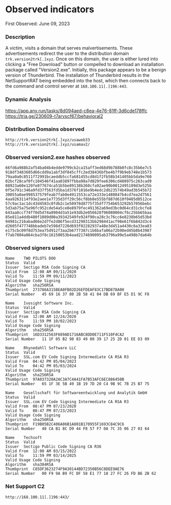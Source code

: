 # Observed indicators

First Observed: June 09, 2023

### Description

A victim, visits a domain that serves malvertisements. These advertisements redirect the user to the distribution domain `trk.version2trk[.]xyz`. Once on this domain, the user is either lured into clicking a "Free Download" button or compelled to download an installation package called "Version2.exe". Initially, this package appears to be a benign version of Thunderbird. The installation of Thunderbird results in the NetSupportRAT being embedded into the host, which then connects back to the command and control server at `168.100.11[.]196:443`.

### Dynamic Analysis

https://app.any.run/tasks/8d094aed-c8ea-4e76-81ff-3d6cde178ffc  
https://tria.ge/230609-t7arvscf67/behavioral2  

### Distribution Domains observed

```
http://trk.version2trk[.]xyz/usaweb33
http://trk.version2trk[.]xyz/usamav2/
```

### Observed version2.exe hashes observed

```
66fd6a988b2af54ba04b4edde9799cb2ca15aff3ed68d9b788b0fc8c35b6e7c5
918df3483605d66cdd9a1abf3df845cffc2ed38436bfbe4b7f9b9eb748e1b573
79aa0a0c8511f72991bcaeddb5ccfa681455cd8d1f2fb58b341405bb5da9e760
02bcf28caf0fc104546f41aa03897fbba98a7d029fee6306cd480975c263cad9
08923a60e120fe077674ca51b5be89138b260cfa92ae90b0012495109d3e525b
0f5e791c346a9fd37f563fd5ba1d376f1016e9b4edc2db23574b49ad3b545b72
30055a0ae998537579feab7fab0e4911553ca72e333e1480847b4cd7ea2d7561
4aa9263114f93e2aee1e7735d3ff29c56cf8bb8e555bf887d610f0485d0512ce
57c9ac1ac1dc43d4583c0fdb2c1e50978d8775f35df7754b653292b57056bebc
5d3ab75a75e96fc952cde54a5ce0e8979fec491362a69ed3bc0d64cd31cbcfe8
643aa8ccf74ff0d5d74a8904d3a51e93db2e056628f96080004cf6c25bb65baa
85e811a4ddb480f1089d00a39342549fe924f90ca28c3c76cc6e8238b65d53bd
94981c216abad66e2d7fe2d86f5ecd31298313bb298441acf98e61f6b842d3c4
d2605f477748bbadeb7e598d7220d693f02282937a48e3d451a4430c6a33ea83
e175cbc09f8d753ea75d912f3aa2b6777387c1b6bafa06a72b98ed45b8b43987
f7ab7804a864cba3f8c16150053b4aad2174690095ab3796a99e5a498b7da64b
```

### Observed signers used

```
Name	TWO PILOTS DOO
Status	Valid
Issuer	Sectigo RSA Code Signing CA
Valid From	12:00 AM 09/11/2020
Valid To	11:59 PM 09/11/2023
Valid Usage	Code Signing
Algorithm	sha256RSA
Thumbprint	273786A315BEA0FB02D26EFDEAF83C17BD878A00
Serial Number	45 69 16 37 80 2B 58 41 04 DB 69 BF E5 D1 9C F8

Name	Ivosight Software Inc.
Status	Valid
Issuer	Sectigo RSA Code Signing CA
Valid From	12:00 AM 12/24/2020
Valid To	11:59 PM 10/02/2023
Valid Usage	Code Signing
Algorithm	sha256RSA
Thumbprint	16D3312563F689AD1716ABC8DD0E711F510F4CA2
Serial Number	11 1F 05 B2 98 83 49 80 39 17 25 2D 01 EE D3 09

Name	Rhynedahll Software LLC
Status	Valid
Issuer	SSL.com EV Code Signing Intermediate CA RSA R3
Valid From	04:42 PM 05/04/2023
Valid To	04:42 PM 05/03/2024
Valid Usage	Code Signing
Algorithm	sha256RSA
Thumbprint	97A037320A2AC3A7C4A41FA7B53AFC6EC886450B
Serial Number	65 1F 3E 5B 49 1B 19 7D 20 C4 9B 9C 7B 25 B7 75

Name	Gesellschaft für Softwareentwicklung und Analytik GmbH
Status	Valid
Issuer	SSL.com EV Code Signing Intermediate CA RSA R3
Valid From	08:47 PM 07/23/2020
Valid To	08:47 PM 07/23/2023
Valid Usage	Code Signing
Algorithm	sha256RSA
Thumbprint	F19B05B2C406A06B1A801B170955F1693C84C9C6
Serial Number	48 CA B1 8C D9 44 F8 57 F7 0A 7C 35 06 27 03 64

Name	Techsoft
Status	Valid
Issuer	Sectigo Public Code Signing CA R36
Valid From	12:00 AM 03/15/2022
Valid To	11:59 PM 03/14/2025
Valid Usage	Code Signing
Algorithm	sha384RSA
Thumbprint	C85DF3623274F9A30144BD72350B56C8DEE9AE76
Serial Number	00 F9 9A B9 FC DF 58 E1 77 18 27 FC 26 FD B6 2B 62
```

### Net Support C2

```
http://168.100.11[.]196:443/
```
